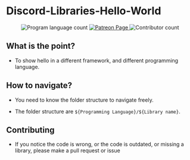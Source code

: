 # Discord-Libraries-Hello-World

<div align="center">
    <img src="https://img.shields.io/github/languages/count/xhayper/discord-libraries-hello-world?style=flat&label=Languages&logo=github" alt="Program language count"/>
    <a href="https://www.patreon.com/hayper">
        <img src="https://img.shields.io/badge/Support-Patreon-success?style=flat&logo=patreon" alt="Patreon Page"/>
    </a>
    <img src="https://img.shields.io/github/contributors/xhayper/discord-libraries-hello-world?style=flat&label=Contributors&logo=github" alt="Contributor count"/>
</div>

## What is the point?

* To show hello in a different framework, and different programming language.

## How to navigate?

* You need to know the folder structure to navigate freely.

* The folder structure are `${Programming Language}/${Library name}`.

## Contributing

* If you notice the code is wrong, or the code is outdated, or missing a library, please make a pull request or issue